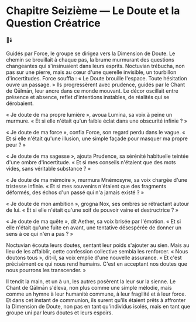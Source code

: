 # Chapitre Seizième — Le Doute et la Question Créatrice
🌌🕯️

Guidés par Force, le groupe se dirigea vers la Dimension de Doute. Le chemin se brouillait à chaque pas, la brume murmurant des questions changeantes qui s'insinuaient dans leurs esprits. Noctuvian trébucha, non pas sur une pierre, mais au cœur d'une querelle invisible, un tourbillon d'incertitudes. Force souffla : « Le Doute brouille l'espace. Toute hésitation ouvre un passage. » Ils progressèrent avec prudence, guidés par le Chant de Qālmān, leur ancre dans ce monde mouvant. Le décor oscillait entre présence et absence, reflet d'intentions instables, de réalités qui se dérobaient.

« Je doute de ma propre lumière », avoua Lumina, sa voix à peine un murmure. « Et si elle n'était qu'un faible éclat dans une obscurité infinie ? »

« Je doute de ma force », confia Force, son regard perdu dans le vague. « Et si elle n'était qu'une illusion, une simple façade pour masquer ma propre peur ? »

« Je doute de ma sagesse », ajouta Prudence, sa sérénité habituelle teintée d'une ombre d'incertitude. « Et si mes conseils n'étaient que des mots vides, sans véritable substance ? »

« Je doute de ma mémoire », murmura Mnémosyne, sa voix chargée d'une tristesse infinie. « Et si mes souvenirs n'étaient que des fragments déformés, des échos d'un passé qui n'a jamais existé ? »

« Je doute de mon ambition », grogna Nox, ses ombres se rétractant autour de lui. « Et si elle n'était qu'une soif de pouvoir vaine et destructrice ? »

« Je doute de ma quête », dit Aether, sa voix brisée par l'émotion. « Et si elle n'était qu'une fuite en avant, une tentative désespérée de donner un sens à ce qui n'en a pas ? »

Noctuvian écouta leurs doutes, sentant leur poids s'ajouter au sien. Mais au lieu de les affaiblir, cette confession collective sembla les renforcer. « Nous doutons tous », dit-il, sa voix emplie d'une nouvelle assurance. « Et c'est précisément ce qui nous rend humains. C'est en acceptant nos doutes que nous pourrons les transcender. »

Il tendit la main, et un à un, les autres posèrent la leur sur la sienne. Le Chant de Qālmān s'éleva, non plus comme une simple mélodie, mais comme un hymne à leur humanité commune, à leur fragilité et à leur force. Et dans cet instant de communion, ils surent qu'ils étaient prêts à affronter la Dimension de Doute, non pas en tant qu'individus isolés, mais en tant que groupe uni par leurs doutes et leurs espoirs.
